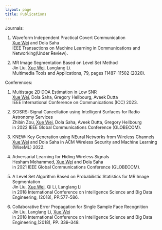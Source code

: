 ```yaml
---
layout: page
title: Publications
---
```


<!-- ***Xue Wei*** -->
Journals:
1. Waveform Independent Practical Covert Communication <br/>
<ins>Xue Wei</ins> and Dola Saha <br/>
IEEE Transactions on Machine Learning in Communications and Networking(Under Review).

2. MR Image Segmentation Based on Level Set Method <br/>
Jin Liu, <ins>Xue Wei</ins>, Langlang Li. <br/>
Multimedia Tools and Applications, 79, pages 11487–11502 (2020).




Conferences:

1. Multistage 2D DOA Estimation in Low SNR <br/>
<ins>Xue Wei</ins>, Dola Saha, Gregory Hellbourg, Aveek Dutta <br/>
IEEE International Conference on Communications (ICC) 2023.

2. SCISRS: Signal Cancellation using Intelligent Surfaces for Radio Astronomy Services<br/>
Zhibin Zou, <ins>Xue Wei</ins>, Dola Saha, Aveek Dutta, Gregory Hellbourg <br/>
in 2022 IEEE Global Communications Conference (GLOBECOM).

3. KNEW: Key Generation using NEural Networks from Wireless Channels <br/>
<ins>Xue Wei</ins> and Dola Saha
in ACM Wireless Security and Machine Learning (WiseML) 2022.

4. Adversarial Learning for Hiding Wireless Signals<br/>
Hesham Mohammed, <ins>Xue Wei</ins> and Dola Saha <br/>
in 2021 IEEE Global Communications Conference (GLOBECOM).

5. A Level Set Algorithm Based on Probabilistic Statistics for MR Image Segmentation<br/>
Jin Liu, <ins>Xue Wei</ins>, Qi Li, Langlang Li <br/>
in 2018 International Conference on Intelligence Science and Big Data Engineering, (2018), PP.577–586.

6. Collaborative Error Propagation for Single Sample Face Recognition <br/>
Jin Liu, Langlang Li, <ins>Xue Wei</ins> <br/>
in 2018 International Conference on Intelligence Science and Big Data Engineering,(2018), PP. 339–348.



  




<!-- **Not Pure Poole** is a simple, beautiful, and powerful Jekyll theme for blogs. It is built on [Poole](https://github.com/poole/poole) and [Pure](https://purecss.io/).

For more information about Not Pure Poole, please browse the [README](https://github.com/vszhub/not-pure-poole) file. -->






